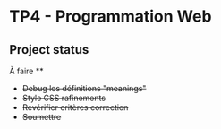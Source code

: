 # TP4 - Programmation Web


## Project status
À faire **

- ~~Debug les définitions "meanings"~~
- ~~Style CSS rafinements~~
- ~~Revérifier critères correction~~
- ~~Soumettre~~

